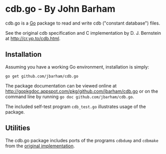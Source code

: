 # cdb.go - By John Barham

cdb.go is a [Go](http://golang.org/) package to read and write cdb ("constant database") files.

See the original cdb specification and C implementation by D. J. Bernstein
at http://cr.yp.to/cdb.html.

## Installation

Assuming you have a working Go environment, installation is simply:

	go get github.com/jbarham/cdb.go

The package documentation can be viewed online at
http://gopkgdoc.appspot.com/pkg/github.com/jbarham/cdb.go
or on the command line by running `go doc github.com/jbarham/cdb.go`.

The included self-test program `cdb_test.go` illustrates usage of the package.

## Utilities

The cdb.go package includes ports of the programs `cdbdump` and `cdbmake` from
the [original implementation](http://cr.yp.to/cdb/cdbmake.html).